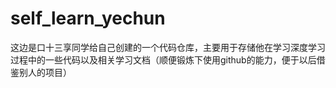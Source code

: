 # self_learn_yechun
这边是口十三享同学给自己创建的一个代码仓库，主要用于存储他在学习深度学习过程中的一些代码以及相关学习文档（顺便锻炼下使用github的能力，便于以后借鉴别人的项目）
